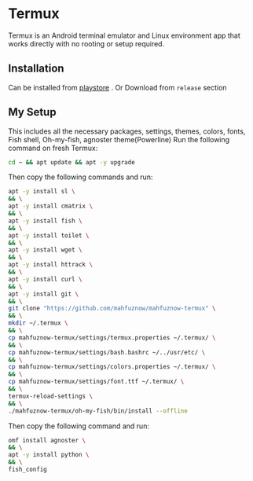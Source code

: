 # Termux
Termux is an Android terminal emulator and Linux environment app that works directly with no rooting or setup required.

## Installation
Can be installed from [playstore](https://play.google.com/store/apps/details?id=com.termux) . Or Download from `release` section


## My Setup
This includes all the necessary packages, settings, themes, colors, fonts, Fish shell, Oh-my-fish, agnoster theme(Powerline)
Run the following command on fresh Termux:

```bash
cd ~ && apt update && apt -y upgrade
```

Then copy the following commands and run:

```bash
apt -y install sl \
&& \
apt -y install cmatrix \
&& \
apt -y install fish \
&& \
apt -y install toilet \
&& \
apt -y install wget \
&& \
apt -y install httrack \
&& \
apt -y install curl \
&& \
apt -y install git \
&& \
git clone "https://github.com/mahfuznow/mahfuznow-termux" \
&& \
mkdir ~/.termux \
&& \
cp mahfuznow-termux/settings/termux.properties ~/.termux/ \
&& \
cp mahfuznow-termux/settings/bash.bashrc ~/../usr/etc/ \
&& \
cp mahfuznow-termux/settings/colors.properties ~/.termux/ \
&& \
cp mahfuznow-termux/settings/font.ttf ~/.termux/ \
&& \
termux-reload-settings \
&& \
./mahfuznow-termux/oh-my-fish/bin/install --offline
```

Then copy the following command and run:

```bash
omf install agnoster \
&& \
apt -y install python \
&& \
fish_config
```

